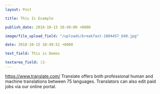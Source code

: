 ```yaml
---
layout: Post

title: This Is Example

publish_date: 2018-10-15 10:49:00 +0000

image/file_upload_field: "/uploads/breakfast-1804457_640.jpg"

date: 2018-10-15 10:49:51 +0000

text_field: This is Demos

textarea_field: |2-
---
```

  https://www.translate.com/
  Translate offers both professional human and machine translations between 75 languages. Translators can also edit paid jobs via our online portal.

